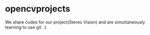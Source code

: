 # opencvprojects
We share codes for our project(Stereo Vision) and are simultaneously learning to use git. :)
